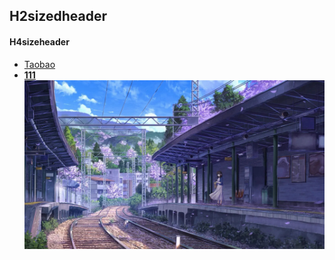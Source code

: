 ## H2sizedheader
#### H4sizeheader
* <a href="https://www.taobao.com/" target="_blank">Taobao</a>
* [**111**](/111.md)
![](/image1.jpg 'picture 1')

